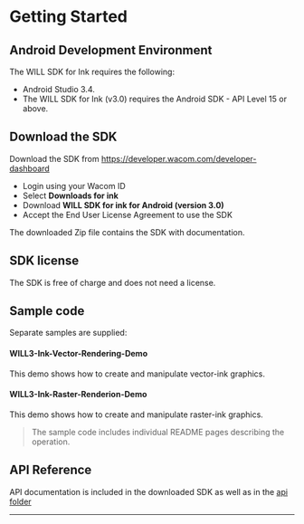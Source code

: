 # Getting Started 

## Android Development Environment

The WILL SDK for Ink requires the following:

- Android Studio 3.4. 
- The WILL SDK for Ink (v3.0) requires the Android SDK - API Level 15 or above.


## Download the SDK

Download the SDK from https://developer.wacom.com/developer-dashboard

* Login using your Wacom ID
* Select **Downloads for ink**
* Download **WILL SDK for ink for Android (version 3.0)**
* Accept the End User License Agreement to use the SDK

The downloaded Zip file contains the SDK with documentation.


## SDK license

The SDK is free of charge and does not need a license.

## Sample code

Separate samples are supplied:

#### WILL3-Ink-Vector-Rendering-Demo
This demo shows how to create and manipulate vector-ink graphics.

#### WILL3-Ink-Raster-Renderion-Demo
This demo shows how to create and manipulate raster-ink graphics.

> The sample code includes individual README pages describing the operation.


## API Reference

API documentation is included in the downloaded SDK as well as in the [api folder](api/digital-ink-kotlin/index.md)


----

​        




